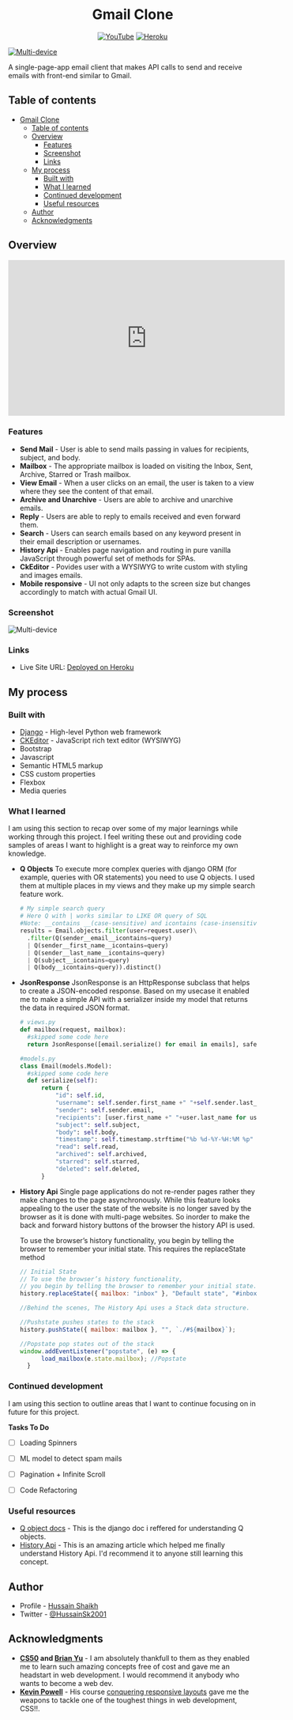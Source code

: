 <div align="center">



# Gmail Clone

  [![YouTube](https://img.shields.io/badge/YouTube-%23FF0000.svg?style=for-the-badge&logo=YouTube&logoColor=white)](https://www.youtube.com/embed/ZYKOReUFKtE)  [![Heroku](https://img.shields.io/badge/heroku-%23430098.svg?style=for-the-badge&logo=heroku&logoColor=white)](https://cs50gmail.herokuapp.com)



</div>


[![Multi-device](/images/multi-device.png)](https://cs50gmail.herokuapp.com/)

A single-page-app email client that makes API calls to send and receive emails with  front-end similar to Gmail. 


## Table of contents

- [Gmail Clone](#gmail-clone)
  - [Table of contents](#table-of-contents)
  - [Overview](#overview)
    - [Features](#features)
    - [Screenshot](#screenshot)
    - [Links](#links)
  - [My process](#my-process)
    - [Built with](#built-with)
    - [What I learned](#what-i-learned)
    - [Continued development](#continued-development)
    - [Useful resources](#useful-resources)
  - [Author](#author)
  - [Acknowledgments](#acknowledgments)



## Overview
<iframe width="560" height="315" src="https://www.youtube.com/embed/ZYKOReUFKtE" title="YouTube video player" frameborder="0" allow="accelerometer; autoplay; clipboard-write; encrypted-media; gyroscope; picture-in-picture" allowfullscreen>
</iframe>

### Features

- **Send Mail** - User is able to send mails passing in values for recipients, subject, and body.
- **Mailbox** -  The appropriate mailbox is loaded on visiting the Inbox, Sent, Archive, Starred or Trash mailbox.
- **View Email** - When a user clicks on an email, the user is taken to a view where they see the content of that email.
- **Archive and Unarchive** -  Users are able to archive and unarchive emails.
- **Reply** - Users are able to reply to emails received and even forward them.
- **Search** - Users can search emails based on any keyword present in their email description or usernames.
- **History Api** - Enables page navigation and routing in pure vanilla JavaScript through powerful set of methods for SPAs. 
- **CkEditor** - Povides user with a WYSIWYG to write custom with styling and images emails. 
- **Mobile responsive** - UI not only adapts to the screen size but changes accordingly to match with actual Gmail UI.


### Screenshot

![Multi-device](/images/6%20Iphone.jpg)


### Links

- Live Site URL: [Deployed on Heroku](https://cs50gmail.herokuapp.com/)

## My process

### Built with
- [Django](https://www.djangoproject.com/) - High-level Python web framework
- [CKEditor](https://ckeditor.com/) - JavaScript rich text editor (WYSIWYG)
- Bootstrap
- Javascript
- Semantic HTML5 markup
- CSS custom properties
- Flexbox
- Media queries


### What I learned

I am using this section to recap over some of my major learnings while working through this project. I feel writing these out and providing code samples of areas I want to highlight is a great way to reinforce my own knowledge.

- **Q Objects**
  To execute more complex queries with django ORM (for example, queries with OR statements) you need to use Q objects. I used them at multiple places in my views and they make up my simple search feature work.
  
  ```python
  # My simple search query 
  # Here Q with | works similar to LIKE OR query of SQL
  #Note: __contains __(case-sensitive) and icontains (case-insensitive)
  results = Email.objects.filter(user=request.user)\
    .filter(Q(sender__email__icontains=query)
    | Q(sender__first_name__icontains=query)
    | Q(sender__last_name__icontains=query)
    | Q(subject__icontains=query)
    | Q(body__icontains=query)).distinct()
  ```
- **JsonResponse**
  JsonResponse is an HttpResponse subclass that helps to create a JSON-encoded response. Based on my usecase it enabled me to make a simple API with a serializer inside my model that returns the data in required JSON format.
  ```python
  # views.py
  def mailbox(request, mailbox):
    #skipped some code here
    return JsonResponse([email.serialize() for email in emails], safe=False)

  #models.py
  class Email(models.Model):
    #skipped some code here
    def serialize(self):
        return {
            "id": self.id,
            "username": self.sender.first_name +" "+self.sender.last_name,
            "sender": self.sender.email,
            "recipients": [user.first_name +" "+user.last_name for user in self.recipients.all()],
            "subject": self.subject,
            "body": self.body,
            "timestamp": self.timestamp.strftime("%b %d-%Y-%H:%M %p" ),
            "read": self.read,
            "archived": self.archived,
            "starred": self.starred,
            "deleted": self.deleted,
        }
  ```
- **History Api**
  Single page applications do not re-render pages rather they make changes to the page asynchronously. While this feature looks appealing to the user the state of the website is no longer saved by the browser as it is done with multi-page websites. So inorder to make the back and forward history buttons of the browser the history API is used.

  To use the browser’s history functionality, you begin by telling the browser to remember your initial state. This requires the replaceState method
  ```js
  // Initial State
  // To use the browser’s history functionality, 
  // you begin by telling the browser to remember your initial state.
  history.replaceState({ mailbox: "inbox" }, "Default state", "#inbox"); 

  //Behind the scenes, The History Api uses a Stack data structure.

  //Pushstate pushes states to the stack
  history.pushState({ mailbox: mailbox }, "", `./#${mailbox}`);

  //Popstate pop states out of the stack
  window.addEventListener("popstate", (e) => {
        load_mailbox(e.state.mailbox); //Popstate
    }
  ```


### Continued development

I am using this section to outline areas that I want to continue focusing on in future for this project. 

**Tasks To Do**
- [ ] Loading Spinners
- [ ] ML model to detect spam mails
- [ ] Pagination + Infinite Scroll 
- [ ] Code Refactoring



### Useful resources
- [Q object docs](https://docs.djangoproject.com/en/4.0/topics/db/queries/#complex-lookups-with-q-objects) - This is the django doc i reffered for understanding Q objects.
- [History Api](https://medium.com/@george.norberg/history-api-getting-started-36bfc82ddefc) - This is an amazing article which helped me finally understand History Api. I'd recommend it to anyone still learning this concept.


## Author

- Profile - [Hussain Shaikh](https://www.linkedin.com/in/hussainshk/)
- Twitter - [@HussainSk2001](https://twitter.com/HussainSk2001)


## Acknowledgments

- **[CS50](https://cs50.harvard.edu/web/2020) and [Brian Yu](https://brianyu.me/)** - I am absolutely thankfull to them as they enabled me to learn such amazing concepts free of cost and gave me an headstart in web development. I would recommend it anybody who wants to become a web dev.
- **[Kevin Powell](https://www.youtube.com/kepowob)** - His course [conquering responsive layouts](https://courses.kevinpowell.co/conquering-responsive-layouts) gave me the weapons to tackle one of the toughest things in web development, CSS!!.


